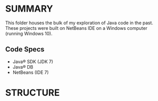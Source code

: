 # SUMMARY

This folder houses the bulk of my exploration of Java code in the past. These projects were built on NetBeans IDE on a Windows computer (running Windows 10). 

## Code Specs

- Java® SDK (JDK 7)
- Java® DB 
- NetBeans (IDE 7)

# STRUCTURE
